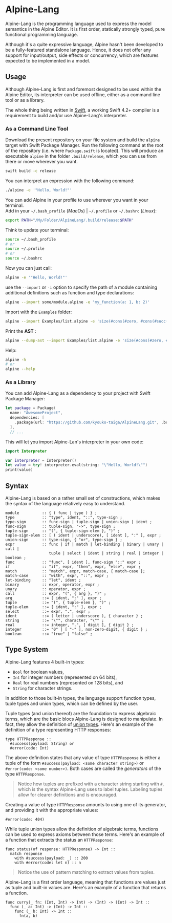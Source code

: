 # Alpine-Lang

Alpine-Lang is the programming language used to express the model semantics in the Alpine Editor.
It is first order,
statically strongly typed,
pure functional programming language.

Although it's a quite expressive language,
Alpine hasn't been developed to be a fully-featured standalone language.
Hence, it does not offer any support for input/output, side effects or concurrency,
which are features expected to be implemented in a model.

## Usage

Although Alpine-Lang is first and foremost designed to be used within the Alpine Editor,
its interpreter can be used offline,
either as a command line tool or as a library.

The whole thing being written in [Swift](https://swift.org),
a working Swift 4.2+ compiler is a requirement to build and/or use Alpine-Lang's interpreter.

### As a Command Line Tool

Download the present repository on your file system and build the `alpine` target
with Swift Package Manager.
Run the following command at the root of the repository (i.e. where `Package.swift` is located).
This will produce an executable `alpine` in the folder `.build/release`,
which you can use from there or move wherever you want.

```bash
swift build -c release
```

You can interpret an expression with the following command:

```bash
./alpine -e '"Hello, World!"'
```

You can add Alpine in your profile to use wherever you want in your terminal.  
Add in your `~/.bash_profile` (*MacOs*) | `~/.profile` or `~/.bashrc` (*Linux*):

```bash
export PATH="/My/Folder/AlpineLang/.build/release:$PATH"
```

Think to update your terminal:  
```bash
source ~/.bash_profile
# or
source ~/.profile
# or
source ~/.bashrc
```

Now you can just call:  

```bash
alpine -e '"Hello, World!"'
```


use the `--import` or `-i` option to specify the path of a module containing additional definitions
such as function and type declarations:

```bash
alpine --import some/module.alpine -e 'my_function(a: 1, b: 2)'
```

Import with the `Examples` folder:

```bash
alpine --import Examples/list.alpine -e 'size(#cons(#zero, #cons(#succ(#zero), #empty)))'
```

Print the **AST** :

```bash
alpine --dump-ast --import Examples/list.alpine -e 'size(#cons(#zero, #cons(#succ(#zero), #empty)))'
```


Help:

```bash
alpine -h
# or
alpine --help
```

### As a Library

You can add Alpine-Lang as a dependency to your project with Swift Package Manager:

```swift
let package = Package(
  name: "AwesomeProject",
  dependencies: [
    .package(url: "https://github.com/kyouko-taiga/AlpineLang.git", .branch("master")),
  ],
  // ...
```

This will let you import Alpine-Lan's interpreter in your own code:

```swift
import Interpreter

var interpreter = Interpreter()
let value = try! interpreter.eval(string: "\"Hello, World!\"")
print(value)
```

## Syntax

Alpine-Lang is based on a rather small set of constructions,
which makes the syntax of the language relatively easy to understand.

```ebnf
module          :: { ( func | type ) } ;
type            :: "type", ident, "::", type-sign ;
type-sign       :: func-sign | tuple-sign | union-sign | ident ;
func-sign       :: tuple-sign, "->", type-sign ;
tuple-sign      :: "(", { tuple-sign-elem }, ")" ;
tuple-sign-elem :: [ ( ident | underscore), [ ident ], ":" ], expr ;
union-sign      :: type-sign, { "or", type-sign } ;
expr            :: func | if | match | let-binding | binary | unary | call |
                   tuple | select | ident | string | real | integer | boolean ;
func            :: "func", [ ident ], func-sign "::" expr ;
if              :: "if", expr, "then", expr, "else", expr ;
match           :: "match", expr, match-case, { match-case };
match-case      :: "with", expr, "::", expr ;
let-binding     :: "let", ident ;
binary          :: expr, operator, expr ;
unary           :: operator, expr ;
call            :: expr, "(", { arg }, ")" ;
arg             ::= [ ident, ":" ], expr ;
tuple           ::= "(", { tuple-elem }, ")" ;
tuple-elem      ::= [ ident, ":" ], expr ;
select          ::= expr, ".", expr ;
ident           ::= ( letter | underscore ), { character } ;
string          ::= "\"", character, "\"" ;
real            ::= integer, ".", [ digit ], { digit } ;
integer         ::= "0" | [ "-" ], non-zero-digit, { digit } ;
boolean         ::= "true" | "false" ;
```

## Type System

Alpine-Lang features 4 built-in types:

* `Bool` for boolean values,
* `Int` for integer numbers (represented on 64 bits),
* `Real` for real numbers (represented on 128 bits), and
* `String` for character strings.

In addition to those built-in types,
the language support function types, tuple types and union types,
which can be defined by the user.

Tuple types (and union thereof) are the foundation to express algebraic terms,
which are the basic blocs Alpine-Lang is designed to manipulate.
In fact, they allow the definition of [union types](https://en.wikipedia.org/wiki/Union_type).
Here's an example of the definition of a type representing HTTP responses:

```alpine
type HTTPResponse ::
  #success(payload: String) or
  #error(code: Int)
```

The above definition states that any value of type `HTTPResponse` is either
a tuple of the form `#success(payload: <some character string>)` or
`#error(code: <some number>)`.
Both cases are called the *generators* of the type `HTTPResponse`.

> Notice how tuples are prefixed with a character string starting with `#`,
> which is the syntax Alpine-Lang uses to label tuples.
> Labeling tuples allow for clearer definitions and is encouraged.

Creating a value of type `HTTPResponse` amounts to using one of its generator,
and providing it with the appropriate values:

```alpine
#error(code: 404)
```

While tuple union types allow the definition of algebraic terms,
functions can be used to express axioms between those terms.
Here's an example of a function that extracts the status an `HTTPResponse`:

```alpine
func status(of response: HTTPResponse) -> Int ::
  match response
    with #success(payload: _) :: 200
    with #error(code: let n) :: n
```

> Notice the use of pattern matching to extract values from tuples.

Alpine-Lang is a first order language,
meaning that functions are values just as tuple and built-in values are.
Here's an example of a function that returns a function.

```alpine
func curry(_ fn: (Int, Int) -> Int) -> (Int) -> (Int) -> Int ::
  func (_ a: Int) -> (Int) -> Int ::
    func (_ b: Int) -> Int ::
      fn(a, b)
```
